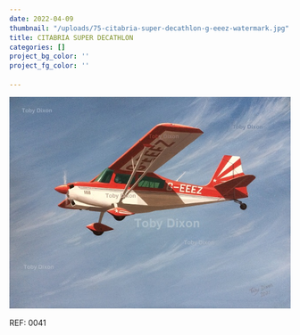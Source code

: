 ```yaml
---
date: 2022-04-09
thumbnail: "/uploads/75-citabria-super-decathlon-g-eeez-watermark.jpg"
title: CITABRIA SUPER DECATHLON
categories: []
project_bg_color: ''
project_fg_color: ''

---
```

![](/uploads/75-citabria-super-decathlon-g-eeez-watermark.jpg)

REF: 0041